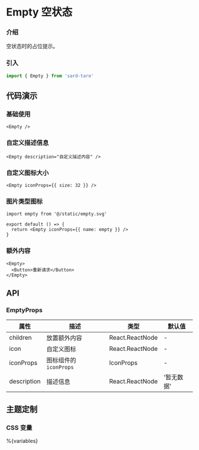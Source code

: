 # Empty 空状态

### 介绍

空状态时的占位提示。

### 引入

```js
import { Empty } from 'sard-taro'
```

## 代码演示

### 基础使用

```tsx
<Empty />
```

### 自定义描述信息

```tsx
<Empty description="自定义描述内容" />
```

### 自定义图标大小

```tsx
<Empty iconProps={{ size: 32 }} />
```

### 图片类型图标

```tsx
import empty from '@/static/empty.svg'

export default () => {
  return <Empty iconProps={{ name: empty }} />
}
```

### 额外内容

```tsx
<Empty>
  <Button>重新请求</Button>
</Empty>
```

## API

### EmptyProps

| 属性        | 描述                   | 类型            | 默认值     |
| ----------- | ---------------------- | --------------- | ---------- |
| children    | 放置额外内容           | React.ReactNode | -          |
| icon        | 自定义图标             | React.ReactNode | -          |
| iconProps   | 图标组件的 `iconProps` | IconProps       | -          |
| description | 描述信息               | React.ReactNode | '暂无数据' |

## 主题定制

### CSS 变量

%{variables}

